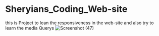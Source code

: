 # Sheryians_Coding_Web-site 
this is Project to lean the responsiveness in the web-site and also try to learn the media Querys 
![Screenshot (47)](https://github.com/madhurcod/Sheryians_Coding_Web-site/assets/93113162/d6375b60-dd6b-4fba-8426-7e5a59269f42)
